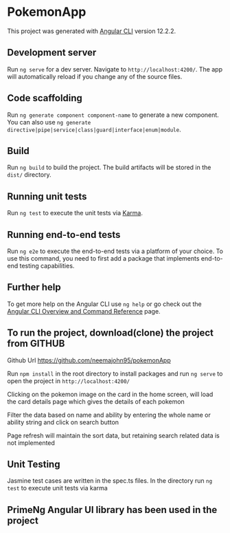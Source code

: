 # PokemonApp

This project was generated with [Angular CLI](https://github.com/angular/angular-cli) version 12.2.2.

## Development server

Run `ng serve` for a dev server. Navigate to `http://localhost:4200/`. The app will automatically reload if you change any of the source files.

## Code scaffolding

Run `ng generate component component-name` to generate a new component. You can also use `ng generate directive|pipe|service|class|guard|interface|enum|module`.

## Build

Run `ng build` to build the project. The build artifacts will be stored in the `dist/` directory.

## Running unit tests

Run `ng test` to execute the unit tests via [Karma](https://karma-runner.github.io).

## Running end-to-end tests

Run `ng e2e` to execute the end-to-end tests via a platform of your choice. To use this command, you need to first add a package that implements end-to-end testing capabilities.

## Further help

To get more help on the Angular CLI use `ng help` or go check out the [Angular CLI Overview and Command Reference](https://angular.io/cli) page.

## To run the project, download(clone) the project from GITHUB

Github Url https://github.com/neemajohn95/pokemonApp

Run `npm install` in the root directory to install packages and run `ng serve` to open the project in  `http://localhost:4200/`

Clicking on the pokemon image on the card in the home screen, will load the card details page which gives the details of each pokemon

Filter the data  based on name and ability by entering the whole name or ability string and click on search button

Page refresh will maintain the sort data, but retaining search related data is not implemented

## Unit Testing

Jasmine test cases are written in the spec.ts files. In the directory run `ng test` to execute unit tests via karma

## PrimeNg Angular UI library has been used in the project
